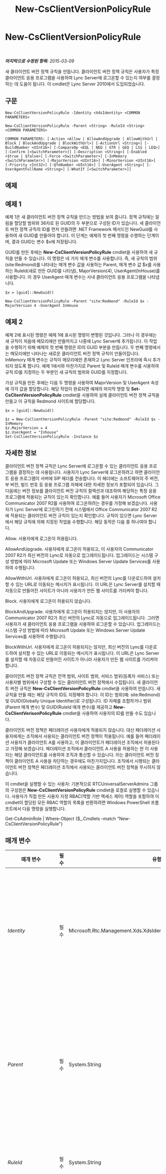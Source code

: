 ﻿---
title: New-CsClientVersionPolicyRule
TOCTitle: New-CsClientVersionPolicyRule
ms:assetid: d28df005-0db0-4b17-9ca0-9dc9ed063d73
ms:mtpsurl: https://technet.microsoft.com/ko-kr/library/Gg398905(v=OCS.15)
ms:contentKeyID: 49305124
ms.date: 08/10/2015
mtps_version: v=OCS.15
ms.translationtype: HT
---

# New-CsClientVersionPolicyRule

 

_**마지막으로 수정된 항목:** 2015-03-09_

새 클라이언트 버전 정책 규칙을 만듭니다. 클라이언트 버전 정책 규칙은 사용자가 특정 클라이언트 응용 프로그램을 사용하여 Lync Server에 로그온할 수 있는지 여부를 결정하는 데 도움이 됩니다. 이 cmdlet은 Lync Server 2010에서 도입되었습니다.

## 구문

    New-CsClientVersionPolicyRule -Identity <XdsIdentity> <COMMON PARAMETERS>

    New-CsClientVersionPolicyRule -Parent <String> -RuleId <String> <COMMON PARAMETERS>

    COMMON PARAMETERS: [-Action <Allow | AllowAndUpgrade | AllowWithUrl | Block | BlockAndUpgrade | BlockWithUrl>] [-ActionUrl <String>] [-BuildNumber <UInt16>] [-CompareOp <EQL | NEQ | GTR | GEQ | LSS | LEQ>] [-Confirm [<SwitchParameter>]] [-Description <String>] [-Enabled <$true | $false>] [-Force <SwitchParameter>] [-InMemory <SwitchParameter>] [-MajorVersion <UInt16>] [-MinorVersion <UInt16>] [-Priority <Int32>] [-QfeNumber <UInt16>] [-UserAgent <String>] [-UserAgentFullName <String>] [-WhatIf [<SwitchParameter>]]

## 예제

## 예제 1

예제 1은 새 클라이언트 버전 정책 규칙을 만드는 방법을 보여 줍니다. 정책 규칙에는 알림을 할당할 범위와 36자로 된 GUID의 두 부분으로 구성된 ID가 있습니다. 새 클라이언트 버전 정책 규칙의 ID를 먼저 만들려면 .NET Framework 메서드인 NewGuid를 사용하여 새 GUID를 만들어야 합니다. 이 단계는 예제의 첫 번째 명령을 수행하는 단계이며, 결과 GUID는 변수 $x에 저장됩니다.

GUID를 만든 후에는 **New-CsClientVersionPolicyRule** cmdlet을 사용하여 새 규칙을 만들 수 있습니다. 이 명령은 네 가지 매개 변수를 사용합니다. 즉, 새 규칙의 범위(site:Redmond)를 나타내는 매개 변수 값을 사용하는 Parent, 매개 변수 값 $x를 사용하는 RuleId(새로 만든 GUID를 나타냄), MajorVersion(4), UserAgent(InHouse)를 사용합니다. 이 경우 UserAgent 매개 변수는 사내 클라이언트 응용 프로그램을 나타냅니다.

    $x = [guid]::NewGuid()
    
    New-CsClientVersionPolicyRule -Parent "site:Redmond" -RuleId $x -MajorVersion 4 -UserAgent InHouse

## 예제 2

예제 2에 표시된 명령은 예제 1에 표시된 명령이 변형된 것입니다. 그러나 이 경우에는 새 규칙이 처음에 메모리에만 만들어지고 나중에 Lync Server에 추가됩니다. 이 작업을 수행하기 위해 예제의 첫 번째 명령은 ID의 GUID 부분을 만듭니다. 두 번째 명령에서는 메모리에만 나타나는 새로운 클라이언트 버전 정책 규칙이 만들어집니다. InMemory 매개 변수는 규칙이 메모리에만 존재하고 Lync Server 인프라에 즉시 추가되지 않도록 합니다. 예제 1에서와 마찬가지로 Parent 및 RuleId 매개 변수를 사용하여 규칙 ID를 지정하는 두 부분인 새 규칙의 범위와 GUID를 지정합니다.

가상 규칙을 만든 후에는 다음 두 명령을 사용하여 MajorVersion 및 UserAgent 속성에 각각 값을 할당합니다. 해당 작업이 완료되면 예제의 마지막 명령 및 **Set-CsClientVersionPolicyRule** cmdlet을 사용하여 실제 클라이언트 버전 정책 규칙을 만들고 이 규칙을 Redmond 사이트에 할당합니다.

    $x = [guid]::NewGuid()
    
    $z = New-CsClientVersionPolicyRule -Parent "site:Redmond" -RuleId $x -InMemory
    $z.MajorVersion = 4 
    $z.UserAgent = "Inhouse"
    Set-CsClientVersionPolicyRule -Instance $z

## 자세한 정보

클라이언트 버전 정책 규칙은 Lync Server에 로그온할 수 있는 클라이언트 응용 프로그램을 결정하는 데 사용됩니다. 사용자가 Lync Server에 로그온하려고 하면 클라이언트 응용 프로그램이 서버에 SIP 헤더를 전송합니다. 이 헤더에는 소프트웨어의 주 버전, 부 버전, 빌드 번호 등 응용 프로그램 자체에 대한 자세한 정보가 포함되어 있습니다. 그 다음에는 버전 정보를 클라이언트 버전 규칙의 컬렉션과 대조하여 해당하는 특정 응용 프로그램에 적용되는 규칙이 있는지 확인합니다. 예를 들어 사용자가 Microsoft Office Communicator 2007 R2를 사용하여 로그온하려는 경우를 가정해 보겠습니다. 사용자가 Lync Server에 로그인하기 전에 시스템에서 Office Communicator 2007 R2에 적용되는 클라이언트 버전 규칙이 있는지 확인합니다. 규칙이 있으면 Lync Server에서 해당 규칙에 의해 지정된 작업을 수행합니다. 해당 동작은 다음 중 하나여야 합니다.

Allow. 사용자에게 로그온이 허용됩니다.

AllowAndUpgrade. 사용자에게 로그온이 허용되고, 이 사용자의 Communicator 2007 R2가 최신 버전의 Lync로 자동으로 업그레이드됩니다. 업그레이드는 시스템 구성 방법에 따라 Microsoft Update 또는 Windows Server Update Services를 사용하여 수행됩니다.

AllowWithUrl. 사용자에게 로그온이 허용되고, 최신 버전의 Lync를 다운로드하여 설치할 수 있는 URL로 이동되는 메시지가 표시됩니다. 이 URL은 Lync Server를 설치할 때 자동으로 만들어진 사이트가 아니라 사용자가 만든 웹 사이트를 가리켜야 합니다.

Block. 사용자에게 로그온이 허용되지 않습니다.

BlockAndUpgrade. 사용자에게 로그온이 허용되지는 않지만, 이 사용자의 Communicator 2007 R2가 최신 버전의 Lync로 자동으로 업그레이드됩니다. 그러면 사용자가 새 클라이언트 응용 프로그램을 사용하여 로그온할 수 있습니다. 업그레이드는 시스템 구성 방법에 따라 Microsoft Update 또는 Windows Server Update Services를 사용하여 수행됩니다.

BlockWithUrl. 사용자에게 로그온이 허용되지는 않지만, 최신 버전의 Lync를 다운로드하여 설치할 수 있는 URL로 이동되는 메시지가 표시됩니다. 이 URL은 Lync Server를 설치할 때 자동으로 만들어진 사이트가 아니라 사용자가 만든 웹 사이트를 가리켜야 합니다.

클라이언트 버전 정책 규칙은 전역 범위, 사이트 범위, 서비스 범위(등록자 서비스) 또는 사용자별 범위에서 구성할 수 있는 클라이언트 버전 정책에서 수집됩니다. 새 클라이언트 버전 규칙은 **New-CsClientVersionPolicyRule** cmdlet을 사용하여 만듭니다. 새 규칙을 만들 때는 해당 규칙의 ID도 지정해야 합니다. 이 ID는 범위(예: site:Redmond) 및 GUID(Globally Unique Identifier)로 구성됩니다. ID 자체를 조합하거나 범위(Parent 매개 변수) 및 GUID(RuleId 매개 변수)를 제공하고 **New-CsClientVerisonPolicyRule** cmdlet을 사용하여 사용자의 ID를 만들 수도 있습니다.

클라이언트 버전 정책은 페더레이션 사용자에게 적용되지 않습니다. 대신 페더레이션 사용자에게는 조직에서 사용되는 클라이언트 버전 정책이 적용됩니다. 예를 들어 페더레이션 사용자가 클라이언트 A를 사용하고, 이 클라이언트가 페더레이션 조직에서 허용된다고 가정해 보겠습니다. 페더레이션 조직에서 클라이언트 A 사용을 허용하는 한 이 사용자는 해당 클라이언트를 사용하여 조직과 통신할 수 있습니다. 이는 클라이언트 버전 정책이 클라이언트 A 사용을 차단하는 경우에도 마찬가지입니다. 조직에서 시행되는 클라이언트 버전 정책은 페더레이션 조직에서 사용되는 클라이언트 버전 정책을 무시하지 않습니다.

이 cmdlet을 실행할 수 있는 사용자: 기본적으로 RTCUniversalServerAdmins 그룹의 구성원은 **New-CsClientVersionPolicyRule** cmdlet을 로컬로 실행할 수 있습니다. 사용자가 직접 만든 사용자 지정 RBAC(역할 기반 액세스 제어) 역할을 포함하여 이 cmdlet이 할당된 모든 RBAC 역할의 목록을 반환하려면 Windows PowerShell 프롬프트에서 다음 명령을 실행합니다.

Get-CsAdminRole | Where-Object {$\_.Cmdlets –match "New-CsClientVersionPolicyRule"}

## 매개 변수


<table>
<colgroup>
<col style="width: 25%" />
<col style="width: 25%" />
<col style="width: 25%" />
<col style="width: 25%" />
</colgroup>
<thead>
<tr class="header">
<th>매개 변수</th>
<th>필수</th>
<th>유형</th>
<th>설명</th>
</tr>
</thead>
<tbody>
<tr class="odd">
<td><p><em>Identity</em></p></td>
<td><p>필수</p></td>
<td><p>Microsoft.Rtc.Management.Xds.XdsIdentity</p></td>
<td><p>만들 클라이언트 버전 정책 규칙의 고유 식별자입니다. 클라이언트 버전 정책 규칙의 ID는 규칙이 구성된 범위 및 GUID(Globally Unique Identifier)로 구성됩니다. 즉, 규칙의 ID는 site:Redmond/1987d3c2-4544-489d-bbe3-59f79f530a83과 유사한 형태가 됩니다.</p>
<p>Identity 매개 변수를 사용하는 대신 Parent 및 RuleId 매개 변수를 사용하여 <strong>New-CsClientVerisonPolicyRule</strong> cmdlet을 통해 ID를 만들 수 있습니다.</p></td>
</tr>
<tr class="even">
<td><p><em>Parent</em></p></td>
<td><p>필수</p></td>
<td><p>System.String</p></td>
<td><p>새 규칙의 범위 정보입니다. Parent 매개 변수를 사용하여 전역 정책의 새 규칙을 만들려면 -Parent global 구문을 사용하십시오. 사이트 정책의 새 규칙을 만들려면 -Parent &quot;site:Redmond&quot;와 유사한 구문을 사용하십시오. 서비스 정책의 새 규칙을 만들려면 -parent &quot;Registrar:atl-cs-001.litwareinc.com&quot;과 유사한 구문을 사용하십시오. 사용자별 정책의 새 규칙을 만들려면 -Parent &quot;RedmondClientVersionPolicy&quot;와 유사한 구문을 사용하십시오.</p>
<p>새 규칙을 만들 때는 Identity 매개 변수를 사용하거나 Parent 및 RuleId 매개 변수를 사용해야 합니다.</p></td>
</tr>
<tr class="odd">
<td><p><em>RuleId</em></p></td>
<td><p>필수</p></td>
<td><p>System.String</p></td>
<td><p>규칙의 GUID(Globally Unique Identifier)입니다. Windows PowerShell에서 GUID를 만들려면</p>
<p>$x = [guid]::NewGuid() 명령을 사용하면 됩니다.</p>
<p></p></td>
</tr>
<tr class="even">
<td><p><em>Action</em></p></td>
<td><p>선택</p></td>
<td><p>Microsoft.Rtc.Management.WritableConfig.Policy.ClientVersion.Action</p></td>
<td><p>규칙이 트리거될 때마다, 즉 지정된 소프트웨어를 사용하여 로그온하려고 할 때마다 수행되는 동작입니다. 사용할 수 있는 값은 다음과 같습니다.</p>
<p>Allow. 사용자에게 로그온이 허용됩니다.</p>
<p>AllowWithUrl. 사용자에게 로그온이 허용되고, 최신 버전의 Lync를 다운로드하여 설치할 수 있는 URL을 가리키는 메시지가 표시됩니다.</p>
<p>AllowAndUpgrade. 사용자에게 로그온이 허용되고, 이 사용자의 Communicator가 최신 버전의 Lync로 자동으로 업그레이드됩니다.</p>
<p>Block. 사용자에게 로그온이 허용되지 않습니다.</p>
<p>BlockWithUrl. 사용자에게 로그온이 허용되지는 않지만, 최신 버전의 Lync를 다운로드하여 설치할 수 있는 URL로 이동되는 메시지가 표시됩니다.</p>
<p>BlockAndUpgrade. 사용자에게 로그온이 허용되지는 않지만, 이 사용자의 Communicator가 최신 버전의 Lync로 자동으로 업그레이드됩니다. 그러면 사용자가 새 클라이언트 응용 프로그램을 사용하여 로그온할 수 있습니다.</p></td>
</tr>
<tr class="odd">
<td><p><em>ActionUrl</em></p></td>
<td><p>선택</p></td>
<td><p>System.String</p></td>
<td><p>사용자가 최신 버전의 Lync를 다운로드할 수 있는 URL입니다. 이 속성은 Action을 BlockWithUrl 또는 AllowWithUrl로 설정한 경우에 필요합니다.</p></td>
</tr>
<tr class="even">
<td><p><em>BuildNumber</em></p></td>
<td><p>선택</p></td>
<td><p>System.UInt16</p></td>
<td><p>소프트웨어의 빌드 번호입니다. 예를 들어 사용하는 Communicator의 버전이 2.0.6362.111인 경우 BuildNumber는 6362입니다. 빌드 번호는 개발 과정에서 만들어지는 소프트웨어의 내부 버전을 나타내며, 사용 중인 버전이 시험판 버전이 아니라 최종 릴리스 버전인지 확인하는 데 도움이 됩니다.</p></td>
</tr>
<tr class="odd">
<td><p><em>CompareOp</em></p></td>
<td><p>선택</p></td>
<td><p>Microsoft.Rtc.Management.WritableConfig.Policy.ClientVersion.CompareOp</p></td>
<td><p>로그온하려는 클라이언트 소프트웨어가 규칙에 지정된 버전보다 이전, 이후 또는 동시에 릴리스되었는지 여부를 확인하는 데 사용되는 비교 연산자입니다. 사용할 수 있는 값은 다음과 같습니다.</p>
<p>EQL(같음)</p>
<p>NEQ(같지 않음)</p>
<p>GTR(보다 큼)</p>
<p>GEQ(크거나 같음)</p>
<p>LSS(보다 작음)</p>
<p>LEQ(작거나 같음)</p></td>
</tr>
<tr class="even">
<td><p><em>Confirm</em></p></td>
<td><p>선택</p></td>
<td><p>System.Management.Automation.SwitchParameter</p></td>
<td><p>명령을 실행하기 전에 확인 메시지를 표시합니다.</p></td>
</tr>
<tr class="odd">
<td><p><em>Description</em></p></td>
<td><p>선택</p></td>
<td><p>System.String</p></td>
<td><p>관리자가 클라이언트 버전 규칙에 대한 추가 정보를 제공할 수 있습니다. 예를 들어 규칙을 변경해야 하는 경우 연락할 사람에 대한 정보를 설명에 포함할 수 있습니다.</p></td>
</tr>
<tr class="even">
<td><p><em>Enabled</em></p></td>
<td><p>선택</p></td>
<td><p>System.Boolean</p></td>
<td><p>클라이언트 버전 규칙을 사용할지 여부를 나타냅니다. Enabled 속성을 False($False)로 설정한 경우에는 사용자가 지정된 소프트웨어로 로그온하려 할 때 규칙이 무시됩니다. 기본값은 True입니다.</p></td>
</tr>
<tr class="odd">
<td><p><em>Force</em></p></td>
<td><p>선택</p></td>
<td><p>System.Management.Automation.SwitchParameter</p></td>
<td><p>명령을 실행할 때 발생할 수 있는 심각하지 않은 오류 메시지를 표시하지 않습니다.</p></td>
</tr>
<tr class="even">
<td><p><em>InMemory</em></p></td>
<td><p>선택</p></td>
<td><p>System.Management.Automation.SwitchParameter</p></td>
<td><p>개체를 실제로 영구 변경 사항으로 커밋하지 않고 개체 참조를 만듭니다. 이 매개 변수와 함께 호출된 이 cmdlet의 결과를 변수로 할당하면 개체 참조의 속성을 변경한 후 이 cmdlet과 일치하는 Set- cmdlet을 호출하여 해당 변경 사항을 커밋할 수 있습니다.</p></td>
</tr>
<tr class="odd">
<td><p><em>MajorVersion</em></p></td>
<td><p>선택</p></td>
<td><p>System.UInt16</p></td>
<td><p>소프트웨어의 주 버전입니다. 예를 들어 사용하는 Communicator의 버전이 2.0.6362.111인 경우 MajorVersion은 2입니다. 주 버전은 소프트웨어의 기본 버전과 같습니다. 새 규칙을 만들 때마다 MajorVersion 속성에 값을 할당해야 합니다.</p></td>
</tr>
<tr class="even">
<td><p><em>MinorVersion</em></p></td>
<td><p>선택</p></td>
<td><p>System.UInt16</p></td>
<td><p>소프트웨어의 부 버전입니다. 예를 들어 사용하는 Communicator의 버전이 2.0.6362.111인 경우 MinorVersion은 0입니다. 부 버전은 소프트웨어의 중간 버전과 같습니다.</p></td>
</tr>
<tr class="odd">
<td><p><em>Priority</em></p></td>
<td><p>선택</p></td>
<td><p>System.Int32</p></td>
<td><p>규칙의 상대적인 우선 순위입니다. 규칙은 우선 순위 순서에 따라 처리됩니다. 즉, 우선 순위가 0인 규칙이 먼저 처리되고 우선 순위가 1인 규칙이 두 번째로 처리되는 식입니다. 이미 사용 중인 우선 순위를 할당하면 새 규칙은 해당 우선 순위를 사용하고 다른 규칙은 그에 따라 순서가 다시 정해집니다.</p></td>
</tr>
<tr class="even">
<td><p><em>QfeNumber</em></p></td>
<td><p>선택</p></td>
<td><p>System.UInt16</p></td>
<td><p>소프트웨어의 빠른 픽스 엔지니어링 번호입니다. 예를 들어 사용하는 Communicator의 버전이 2.0.6362.111인 경우 QfeNumber는 111입니다. QFE 번호는 소프트웨어의 공식 릴리스 후에 사용할 수 있는 계획된 응용 프로그램 업데이트를 나타냅니다.</p></td>
</tr>
<tr class="odd">
<td><p><em>UserAgent</em></p></td>
<td><p>선택</p></td>
<td><p>System.String</p></td>
<td><p>소프트웨어 클라이언트를 식별하는 데 사용되는 지정자입니다. 예를 들어 OC는 Communicator의 사용자 에이전트 지정입니다.</p></td>
</tr>
<tr class="even">
<td><p><em>UserAgentFullName</em></p></td>
<td><p>선택</p></td>
<td><p>System.String</p></td>
<td><p>관리자가 사용자 에이전트의 알기 쉬운 이름을 지정하는 데 사용됩니다. 예를 들어 관리자는 사용자 에이전트 UCCP를 사용하여 에이전트를 식별하는 대신 전체 이름(Microsoft Unified Communications Client)을 쓸 수 있습니다.</p></td>
</tr>
<tr class="odd">
<td><p><em>WhatIf</em></p></td>
<td><p>선택</p></td>
<td><p>System.Management.Automation.SwitchParameter</p></td>
<td><p>명령을 실제로 실행하지 않고도 명령이 실행될 경우 발생할 수 있는 현상을 설명합니다.</p></td>
</tr>
</tbody>
</table>


## 입력 형식

없음. **New-CsClientVersionPolicyRule** cmdlet은 파이프라인된 입력을 허용하지 않습니다.

## 반환 형식

**New-CsClientVersionPolicyRule** cmdlet은 Microsoft.Rtc.Management.WritableConfig.Policy.ClientVersion.Rule 개체의 새 인스턴스를 만듭니다.

## 참고 항목

#### 기타 리소스

[Get-CsClientVersionPolicyRule](get-csclientversionpolicyrule.md)  
[Remove-CsClientVersionPolicyRule](remove-csclientversionpolicyrule.md)  
[Set-CsClientVersionPolicyRule](set-csclientversionpolicyrule.md)

